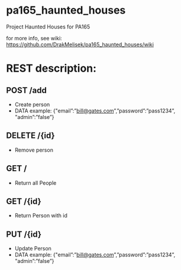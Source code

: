 # pa165_haunted_houses

Project Haunted Houses for PA165

for more info, see wiki:
https://github.com/DrakMelisek/pa165_haunted_houses/wiki

# REST description:

## POST /add
* Create person
* DATA example:
{"email”:”bill@gates.com”,”password”:”pass1234”, "admin”:”false”}

## DELETE /{id}
* Remove person

## GET /
* Return all People

## GET /{id}
* Return Person with id

## PUT /{id}
* Update Person
* DATA example:
{"email”:”bill@gates.com”,”password”:”pass1234”, "admin”:”false”}

